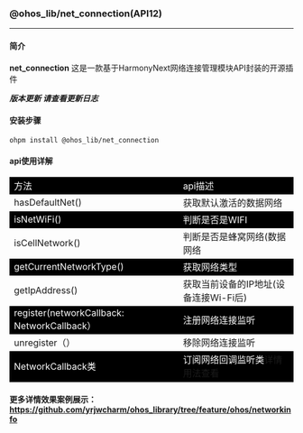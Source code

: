 ### @ohos_lib/net_connection(API12)
___
#### 简介
**net_connection** 这是一款基于HarmonyNext网络连接管理模块API封装的开源插件

***版本更新 请查看更新日志***

#### 安装步骤

```ohpm
ohpm install @ohos_lib/net_connection
```
#### api使用详解

<table>
    <tbody>
        <tr style="background:black;color:#fff">
         <td>方法</td>
         <td>api描述</td>
        </tr>
         <tr>
         <td>hasDefaultNet()</td>
         <td>获取默认激活的数据网络</td>
        </tr>
        <tr style="background:black;color:#fff">
         <td>isNetWiFi()</td>
         <td>判断是否是WIFI</td>
        </tr>
         <tr>
         <td>isCellNetwork()</td>
         <td>判断是否是蜂窝网络(数据网络</td>
        </tr>
        <tr style="background:black;color:#fff">
         <td>getCurrentNetworkType()</td>
         <td>获取网络类型</td>
        </tr>
        <tr>
         <td>getIpAddress()</td>
         <td>获取当前设备的IP地址(设备连接Wi-Fi后)</td>
        </tr>
         <tr style="background:black;color:#fff">
         <td>register(networkCallback: NetworkCallback）</td>
         <td>注册网络连接监听</td>
        </tr>
         <tr>
         <td>unregister（）</td>
         <td>移除网络连接监听</td>
        </tr>
        <tr style="background:black;color:#fff">
        <td>NetworkCallback类</td>
        <td>订阅网络回调监听类<a hre="https://developer.huawei.com/consumer/cn/doc/harmonyos-references/js-apis-net-connection#onnetavailable">详情用法查看</a></td>
        </tr>
    </tbody>
</table>

#### 更多详情效果案例展示：https://github.com/yrjwcharm/ohos_library/tree/feature/ohos/networkinfo